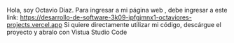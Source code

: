 Hola, soy Octavio Díaz. Para ingresar a mi página web , debe ingresar a este link: https://desarrollo-de-software-3k09-ipfgjmnx1-octaviores-projects.vercel.app Si quiere directamente utilizar mi código, descárgue el proyecto y abralo con Vistua Studio Code
